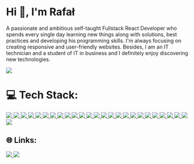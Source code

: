 <h1>Hi 👋, I'm Rafał</h1>
<p>A passionate and ambitious self-taught Fullstack React Developer who spends every single day learning new things
            along with solutions, best practices and developing his programming
            skills. I'm always focusing on creating responsive and user-friendly
            websites. Besides, I am an IT technician and a student of IT in
            business and I definitely enjoy discovering new technologies.</p>

![](https://github-readme-stats-sigma-five.vercel.app/api/top-langs/?username=Vertori&theme=vue&hide_border=false&include_all_commits=true&count_private=false&layout=compact)

# 💻 Tech Stack:

<p>
            <a href="#">
               <img src="https://img.shields.io/badge/html5-%23E34F26.svg?style=for-the-badge&logo=html5&logoColor=white"/>        
            </a>
              <a href="#">
             <img src="https://img.shields.io/badge/css3-%231572B6.svg?style=for-the-badge&logo=css3&logoColor=white"/>      
            </a>
            <a href="#">
             <img src="https://img.shields.io/badge/SASS-hotpink.svg?style=for-the-badge&logo=SASS&logoColor=white"/>      
            </a>
            <a href="#">
             <img src="https://img.shields.io/badge/javascript-%23323330.svg?style=for-the-badge&logo=javascript&logoColor=%23F7DF1E"/>      
            </a>
             <a href="#">
               <img src="https://img.shields.io/badge/typescript-%23007ACC.svg?style=for-the-badge&logo=typescript&logoColor=white"/>        
            </a>
            <a href="#">
              <img src="https://img.shields.io/badge/react-%2320232a.svg?style=for-the-badge&logo=react&logoColor=%2361DAFB"/>      
            </a>
          <a href="#">
              <img src="https://img.shields.io/badge/angular-%23DD0031.svg?style=for-the-badge&logo=angular&logoColor=white"/>      
            </a>
            <a href="#">
              <img src="https://img.shields.io/badge/Next-black?style=for-the-badge&logo=next.js&logoColor=white"/>      
            </a>
             <a href="#">
             <img src="https://img.shields.io/badge/redux-%23593d88.svg?style=for-the-badge&logo=redux&logoColor=white"/>      
            </a>
             <a href="#">
             <img src="https://img.shields.io/badge/-React%20Query-FF4154?style=for-the-badge&logo=react%20query&logoColor=white"/>      
            </a>
               <a href="#">
             <img src="https://img.shields.io/badge/-ApolloGraphQL-311C87?style=for-the-badge&logo=apollo-graphql"/>      
            </a>
            <a href="#">
             <img src="https://img.shields.io/badge/React_Router-CA4245?style=for-the-badge&logo=react-router&logoColor=white"/>      
            </a>
            <a href="#">
             <img src="https://img.shields.io/badge/tailwindcss-%2338B2AC.svg?style=for-the-badge&logo=tailwind-css&logoColor=white"/>      
            </a>
            <a href="#">
             <img src="https://img.shields.io/badge/styled--components-DB7093?style=for-the-badge&logo=styled-components&logoColor=white"/>        
            </a>
            <a href="#">
             <img src="https://img.shields.io/badge/MUI-%230081CB.svg?style=for-the-badge&logo=mui&logoColor=white"/>        
            </a>
            <a href="#">
              <img src="https://img.shields.io/badge/vite-%23646CFF.svg?style=for-the-badge&logo=vite&logoColor=white"/>      
            </a>
             <a href="#">
              <img src="https://img.shields.io/badge/yarn-%232C8EBB.svg?style=for-the-badge&logo=yarn&logoColor=white"/>      
            </a>
             <a href="#">
              <img src="https://img.shields.io/badge/git-%23F05033.svg?style=for-the-badge&logo=git&logoColor=white"/>      
            </a>
            <a href="#">
              <img src="https://img.shields.io/badge/github-%23121011.svg?style=for-the-badge&logo=github&logoColor=white"/>      
            </a>
            <a href="#">
              <img src="https://img.shields.io/badge/node.js-6DA55F?style=for-the-badge&logo=node.js&logoColor=white"/>      
            </a>
            <a href="#">
              <img src="https://img.shields.io/badge/express.js-%23404d59.svg?style=for-the-badge&logo=express&logoColor=%2361DAFB"/>      
            </a>
               <a href="#">
              <img src="https://img.shields.io/badge/nestjs-%23E0234E.svg?style=for-the-badge&logo=nestjs&logoColor=white"/>      
            </a>
              <a href="#">
              <img src="https://img.shields.io/badge/chatGPT-74aa9c?style=for-the-badge&logo=openai&logoColor=white"/>      
            </a>
            <a href="#">
              <img src="https://img.shields.io/badge/Visual%20Studio%20Code-0078d7.svg?style=for-the-badge&logo=visual-studio-code&logoColor=white"/>      
            </a>
            <a href="#">
              <img src="https://img.shields.io/badge/firebase-%23039BE5.svg?style=for-the-badge&logo=firebase"/>      
            </a>
             <a href="#">
              <img src="https://img.shields.io/badge/MongoDB-%234ea94b.svg?style=for-the-badge&logo=mongodb&logoColor=white"/>      
            </a>
</p>

## 🌐 Links:

<p>
<a href="https://www.linkedin.com/in/rafa%C5%82-fikus-687815245/" target="_blank">
<img src="https://img.shields.io/badge/LinkedIn-0077B5?style=for-the-badge&logo=linkedin&logoColor=white"/>
</a>
<a href="https://rfikus-portfolio.netlify.app/" target="_blank">
<img src="https://img.shields.io/badge/Portfolio-%23000000.svg?style=for-the-badge&logo=firefox&logoColor=#FF7139"/>
</a>
</p>
